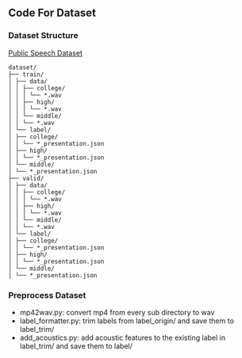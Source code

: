 ## Code For Dataset

### Dataset Structure

[Public Speech Dataset](https://www.aihub.or.kr/aihubdata/data/view.do?pageIndex=1&currMenu=115&topMenu=100&srchOneDataTy=DATA004&srchOptnCnd=OPTNCND001&searchKeyword=&srchDetailCnd=DETAILCND001&srchOrder=ORDER001&srchPagePer=20&srchDataRealmCode=REALM002&srchDataRealmCode=REALM010&aihubDataSe=data&dataSetSn=71663)

```
dataset/
├── train/
│ ├── data/
│ │ ├── college/
│ │ │ └── *.wav
│ │ ├── high/
│ │ │ └── *.wav
│ │ └── middle/
│ │ └── *.wav
│ └── label/
│ ├── college/
│ │ └── *_presentation.json
│ ├── high/
│ │ └── *_presentation.json
│ └── middle/
│ └── *_presentation.json
├── valid/
│ ├── data/
│ │ ├── college/
│ │ │ └── *.wav
│ │ ├── high/
│ │ │ └── *.wav
│ │ └── middle/
│ │ └── *.wav
│ └── label/
│ ├── college/
│ │ └── *_presentation.json
│ ├── high/
│ │ └── *_presentation.json
│ └── middle/
│ └── *_presentation.json
```

### Preprocess Dataset

- mp42wav.py: convert mp4 from every sub directory to wav
- label_formatter.py: trim labels from label_origin/ and save them to label_trim/
- add_acoustics.py: add acoustic features to the existing label in label_trim/ and save them to label/
